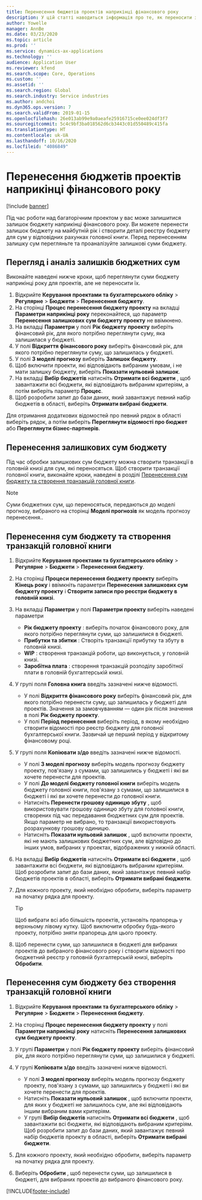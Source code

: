 ```yaml
---
title: Перенесення бюджетів проектів наприкінці фінансового року
description: У цій статті наводиться інформація про те, як переносити залишок суми бюджету на наступні роки і створювати деталі реєстру бюджету.
author: Yowelle
manager: AnnBe
ms.date: 03/23/2020
ms.topic: article
ms.prod: ''
ms.service: dynamics-ax-applications
ms.technology: ''
audience: Application User
ms.reviewer: kfend
ms.search.scope: Core, Operations
ms.custom: ''
ms.assetid: ''
ms.search.region: Global
ms.search.industry: Service industries
ms.author: andchoi
ms.dyn365.ops.version: 7
ms.search.validFrom: 2019-01-15
ms.openlocfilehash: 26e013ab99e9a0aeafe25916715ce0ee024df3f7
ms.sourcegitcommit: 5c4c9bf3ba018562d6cb3443c01d550489c415fa
ms.translationtype: HT
ms.contentlocale: uk-UA
ms.lasthandoff: 10/16/2020
ms.locfileid: "4086849"
---
```

# <a name="transfer-project-budgets-at-fiscal-year-end"></a>Перенесення бюджетів проектів наприкінці фінансового року

[!include [banner](../includes/banner.md)]

Під час роботи над багаторічним проектом у вас може залишитися залишок бюджету наприкінці фінансового року. Ви можете перенести залишок бюджету на майбутній рік і створити деталі реєстру бюджету для сум у відповідних рахунках головної книги. Перед перенесенням залишку сум перегляньте та проаналізуйте залишкові суми бюджету.

## <a name="review-and-analyze-remaining-budget-amounts"></a>Перегляд і аналіз залишків бюджетних сум

Виконайте наведені нижче кроки, щоб переглянути суми бюджету наприкінці року для проектів, але не переносити їх.

1. Відкрийте **Керування проектами та бухгалтерського обліку** > **Регулярне** > **Бюджети** > **Перенесення бюджету**. 
2. На сторінці **Процес перенесення бюджету проекту** на вкладці **Параметри наприкінці року** переконайтеся, що параметр **Перенесення залишкових сум бюджету проекту** не ввімкнено.
3. На вкладці **Параметри** у полі **Рік бюджету проекту** виберіть фінансовий рік, для якого потрібно переглянути суму, яка залишилася у бюджеті. 
4. У полі **Відкриття фінансового року** виберіть фінансовий рік, для якого потрібно переглянути суму, що залишилась у бюджеті. 
5. У полі **З моделі прогнозу** виберіть **Залишок бюджету**. 
6. Щоб включити проекти, які відповідають вибраним умовам, і не мати залишку бюджету, виберіть **Показати нульовий залишок**.  
7. На вкладці **Вибір бюджетів** натисніть **Отримати всі бюджети** , щоб завантажити всі бюджети, які відповідають вибраним критеріям, а потім виберіть параметр **Процес**. 
8. Щоб розробити запит до бази даних, який завантажує певний набір бюджетів в області, виберіть **Отримати вибрані бюджети**.

Для отримання додаткових відомостей про певний рядок в області виберіть рядок, а потім виберіть **Переглянути відомості про бюджет** або **Переглянути бізнес-партнерів**.

## <a name="carry-forward-remaining-budget-amounts"></a>Перенесення залишкових сум бюджету 

Під час обробки залишкових сум бюджету можна створити транзакції в головній книзі для сум, які переносяться. Щоб створити транзакції головної книги, виконайте кроки, наведені в розділі [Перенесення сум бюджету та створення транзакцій головної книги](#carry-forward). 

> [!NOTE]
> Суми бюджетних сум, що переносяться, передаються до моделі прогнозу, вибраного на сторінці **Моделі прогнозів** як модель прогнозу перенесення..  

## <a name="carry-forward-budget-amounts-and-create-general-ledger-transactions"></a><a name="carry-forward"></a>Перенесення сум бюджету та створення транзакцій головної книги

1.  Відкрийте **Керування проектами та бухгалтерського обліку** > **Регулярне** > **Бюджети** > **Перенесення бюджету**. 
2. На сторінці **Процеси перенесення бюджету проекту** виберіть **Кінець року** і ввімкніть параметри **Перенесення залишкових сум бюджету проекту** і **Створити записи про реєстри бюджету в головній книзі**. 
3. На вкладці **Параметри** у полі **Параметри проекту** виберіть наведені параметри

   - **Рік бюджету проекту** : виберіть початок фінансового року, для якого потрібно переглянути суми, що залишилися в бюджеті. 
   - **Прибутки та збитки** : Створіть транзакції прибутку та збуту в головній книзі. 
   -  **WIP** : створення транзакцій роботи, що виконується, у головній книзі.
   -  **Заробітна плата** : створення транзакцій розподілу заробітної плати в головній бухгалтерській книзі. 

5. У групі поля **Головна книга** введіть зазначені нижче відомості. 

   - У полі **Відкриття фінансового року** виберіть фінансовий рік, для якого потрібно перенести суму, що залишилась у бюджеті для проектів. Значення за замовчуванням — один рік після значення в полі **Рік бюджету проекту**.
   -  У полі **Період перенесення** виберіть період, в якому необхідно створити відомості про реєстр бюджету для головної бухгалтерської книги. Зазвичай це перший період у відкритому фінансовому році.

6. У групі поля **Копіювати з/до** введіть зазначені нижче відомості.

   - У полі **З моделі прогнозу** виберіть модель прогнозу бюджету проекту, пов'язану з сумами, що залишились у бюджеті і які ви хочете перенести для проектів. 
   - У полі **До моделі бюджету головної книги** виберіть модель бюджету головної книги, пов'язану з сумами, що залишилися в бюджеті і які ви хочете перенести до головної книги. 
   -  Натисніть **Перенести грошову одиницю збуту** , щоб використовувати грошову одиницю збуту для головної книги, створених під час передавання бюджетних сум для проектів. Якщо параметр не вибрано, то транзакції використовують розрахункову грошову одиницю. 
   -  Натисніть **Показати нульовий залишок** , щоб включити проекти, які не мають залишкових бюджетних сум, але відповідно до інших умов, вибраних у проектах, відображених у нижній області.

7. На вкладці **Вибір бюджетів** натисніть **Отримати всі бюджети** , щоб завантажити всі бюджети, які відповідають вибраним критеріям. Щоб розробити запит до бази даних, який завантажує певний набір бюджетів проектів в області, виберіть **Отримати вибрані бюджети**.
8. Для кожного проекту, який необхідно обробити, виберіть параметр на початку рядка для проекту.

    > [!TIP]
    > Щоб вибрати всі або більшість проектів, установіть прапорець у верхньому лівому кутку. Щоб виключити обробку будь-якого проекту, потрібно зняти прапорець для цього проекту.

9. Щоб перенести суми, що залишилися в бюджеті для вибраних проектів до вибраного фінансового року і створити відомості про бюджетний реєстр у головній бухгалтерській книзі, виберіть **Обробити**.

## <a name="carry-forward-budget-amounts-without-creating-general-ledger-transactions"></a>Перенесення сум бюджету без створення транзакцій головної книги

1. Відкрийте **Керування проектами та бухгалтерського обліку** > **Регулярне** > **Бюджети** > **Перенесення бюджету**.
2. На сторінці **Процес перенесення бюджету проекту** у полі **Параметри наприкінці року** натисніть **Перенесення залишкових сум бюджету проекту**.
3. У групі **Параметри** у полі **Рік бюджету проекту** виберіть фінансовий рік, для якого потрібно переглянути суми, що залишилися у бюджеті.
4. У групі **Копіювати з/до** введіть зазначені нижче відомості.

   - У полі **З моделі прогнозу** виберіть модель прогнозу бюджету проекту, пов'язану з сумами, що залишились у бюджеті і які ви хочете перенести для проектів. 
   - Натисніть **Показати нульовий залишок** , щоб включити проекти, для яких у бюджеті не залишилось сум, але які відповідають іншим вибраним вами критеріям.
   - У групі **Вибір бюджетів** натисніть **Отримати всі бюджети** , щоб завантажити всі бюджети, які відповідають вибраним критеріям. Щоб розробити запит до бази даних, який завантажує певний набір бюджетів проекту в області, виберіть **Отримати вибрані бюджети**.

5. Для кожного проекту, який необхідно обробити, виберіть параметр на початку рядка для проекту. 
6. Виберіть **Обробити** , щоб перенести суми, що залишилися в бюджеті, для вибраних проектів до вибраного фінансового року.



[!INCLUDE[footer-include](../includes/footer-banner.md)]